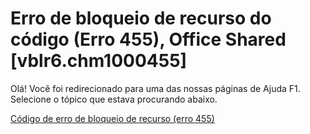 
# Erro de bloqueio de recurso do código (Erro 455), Office Shared [vblr6.chm1000455]

Olá! Você foi redirecionado para uma das nossas páginas de Ajuda F1. Selecione o tópico que estava procurando abaixo.

[Código de erro de bloqueio de recurso (erro 455)](http://msdn.microsoft.com/library/17e5089a-2578-f40e-7147-c87fedfa50d8%28Office.15%29.aspx)
